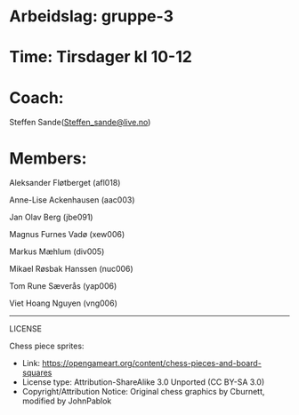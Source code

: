 ﻿# Arbeidslag: gruppe-3
# Time: Tirsdager kl 10-12
# Coach:
 Steffen Sande(Steffen_sande@live.no)
# Members:
Aleksander Fløtberget (afl018)

Anne-Lise Ackenhausen (aac003)

Jan Olav Berg (jbe091)

Magnus Furnes Vadø (xew006)

Markus Mæhlum (div005)

Mikael Røsbak Hanssen (nuc006)

Tom Rune Sæverås (yap006)

Viet Hoang Nguyen (vng006)

-------------------------------------------------------
LICENSE

Chess piece sprites:
- Link: https://opengameart.org/content/chess-pieces-and-board-squares
- License type: Attribution-ShareAlike 3.0 Unported (CC BY-SA 3.0)
- Copyright/Attribution Notice: Original chess graphics by Cburnett, modified by JohnPablok
